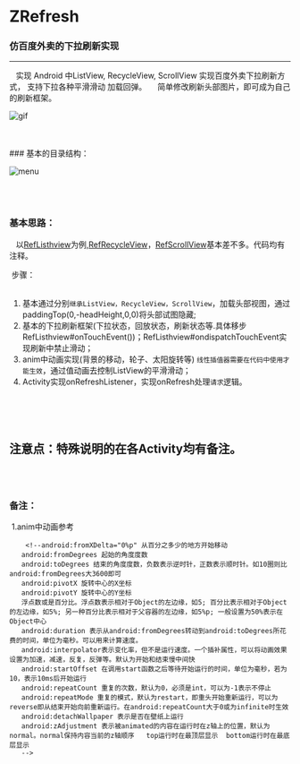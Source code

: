 # ZRefresh
### 仿百度外卖的下拉刷新实现
------
    实现 Android 中ListView, RecycleView, ScrollView 实现百度外卖下拉刷新方式， 支持下拉各种平滑滑动 加载回弹。
    
简单修改刷新头部图片，即可成为自己的刷新框架。

![gif](https://github.com/zetaoWu/ZRefresh/blob/master/imgs/1.gif)

<br>
<br>
### 基本的目录结构：

![menu](https://github.com/zetaoWu/ZRefresh/blob/master/imgs/menu.png)


<br>
<br>

### 基本思路：
    以[RefListhview](https://github.com/zetaoWu/ZRefresh/blob/master/app/src/main/java/com/nick/wzt/likerefresh/list/RefListhview.java)为例,[RefRecycleView](https://github.com/zetaoWu/ZRefresh/blob/master/app/src/main/java/com/nick/wzt/likerefresh/recycle/RefRecycleView.java)，[RefScrollView](https://github.com/zetaoWu/ZRefresh/blob/master/app/src/main/java/com/nick/wzt/likerefresh/scroll/RefScrollView.java)基本差不多。代码均有注释。

  步骤：<br>  
  1. 基本通过分别`继承ListView，RecycleView，ScrollView`，加载头部视图，通过paddingTop(0,-headHeight,0,0)将头部试图隐藏; <br>
  2. 基本的下拉刷新框架(下拉状态，回放状态，刷新状态等.具体移步RefListhview#onTouchEvent())；RefListhview#ondispatchTouchEvent实现刷新中禁止滑动；<br>
  3. anim中动画实现(背景的移动，轮子、太阳旋转等) `线性插值器需要在代码中使用才能生效`，通过值动画去控制ListView的平滑滑动；<br>
 4. Activity实现onRefreshListener，实现onRefresh处理`请求`逻辑。<br>  

<br>
<br>

## 注意点：特殊说明的在各Activity均有备注。


<br>
<br>

### 备注：
  1.anim中动画参考
 ```
     <!--android:fromXDelta="0%p" 从百分之多少的地方开始移动
    android:fromDegrees 起始的角度度数
    android:toDegrees 结束的角度度数，负数表示逆时针，正数表示顺时针。如10圈则比android:fromDegrees大3600即可
    android:pivotX 旋转中心的X坐标
    android:pivotY 旋转中心的Y坐标
    浮点数或是百分比。浮点数表示相对于Object的左边缘，如5; 百分比表示相对于Object的左边缘，如5%; 另一种百分比表示相对于父容器的左边缘，如5%p; 一般设置为50%表示在Object中心
    android:duration 表示从android:fromDegrees转动到android:toDegrees所花费的时间，单位为毫秒。可以用来计算速度。
    android:interpolator表示变化率，但不是运行速度。一个插补属性，可以将动画效果设置为加速，减速，反复，反弹等。默认为开始和结束慢中间快
    android:startOffset 在调用start函数之后等待开始运行的时间，单位为毫秒，若为10，表示10ms后开始运行
    android:repeatCount 重复的次数，默认为0，必须是int，可以为-1表示不停止
    android:repeatMode 重复的模式，默认为restart，即重头开始重新运行，可以为reverse即从结束开始向前重新运行。在android:repeatCount大于0或为infinite时生效
    android:detachWallpaper 表示是否在壁纸上运行
    android:zAdjustment 表示被animated的内容在运行时在z轴上的位置，默认为normal。normal保持内容当前的z轴顺序   top运行时在最顶层显示  bottom运行时在最底层显示
    -->
 ```












